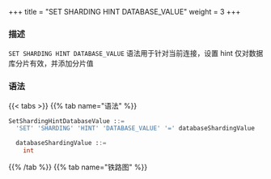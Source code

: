 +++
title = "SET SHARDING HINT DATABASE_VALUE"
weight = 3
+++

### 描述

`SET SHARDING HINT DATABASE_VALUE` 语法用于针对当前连接，设置 hint 仅对数据库分片有效，并添加分片值
### 语法

{{< tabs >}}
{{% tab name="语法" %}}
```sql
SetShardingHintDatabaseValue ::=
  'SET' 'SHARDING' 'HINT' 'DATABASE_VALUE' '=' databaseShardingValue

  databaseShardingValue ::=
    int
```
{{% /tab %}}
{{% tab name="铁路图" %}}
<iframe frameborder="0" name="diagram" id="diagram" width="100%" height="100%"></iframe>
{{% /tab %}}
{{< /tabs >}}

### 示例

- 设置数据库分片值

```sql
SET SHARDING HINT DATABASE_VALUE = 100;
```

### 保留字

`SET`、`SHARDING`、`HINT`、`DATABASE_VALUE`

### 相关链接

- [保留字](/cn/reference/distsql/syntax/reserved-word/)